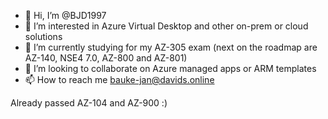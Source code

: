 - 👋 Hi, I’m @BJD1997
- 👀 I’m interested in Azure Virtual Desktop and other on-prem or cloud solutions
- 🌱 I’m currently studying for my AZ-305 exam (next on the roadmap are AZ-140, NSE4 7.0, AZ-800 and AZ-801)
- 💞️ I’m looking to collaborate on Azure managed apps or ARM templates
- 📫 How to reach me bauke-jan@davids.online

Already passed AZ-104 and AZ-900 :)

<!---
BJD1997/BJD1997 is a ✨ special ✨ repository because its `README.md` (this file) appears on your GitHub profile.
You can click the Preview link to take a look at your changes.
--->
